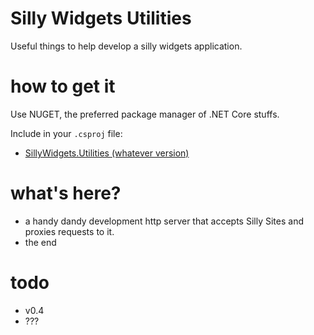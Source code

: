 # Silly Widgets Utilities

Useful things to help develop a silly widgets application.

# how to get it

Use NUGET, the preferred package manager of .NET Core stuffs.

Include in your `.csproj` file:
* [SillyWidgets.Utilities (whatever version)](https://www.nuget.org/packages/SillyWidgets.Utilities/)

# what's here?

* a handy dandy development http server that accepts Silly Sites and proxies requests to it.
* the end

# todo

* v0.4
* ???